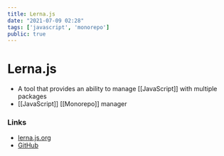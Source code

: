 ```yaml
---
title: Lerna.js
date: "2021-07-09 02:28"
tags: ['javascript', 'monorepo']
public: true
---
```


# Lerna.js

- A tool that provides an ability to manage [[JavaScript]] with multiple packages
- [[JavaScript]] [[Monorepo]] manager

### Links

- [lerna.js.org](https://lerna.js.org)
- [GitHub](https://github.com/lerna/lerna)